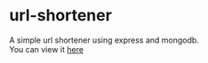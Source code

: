 # url-shortener
A simple url shortener using express and mongodb. <br>
You can view it [here](https://awesome-url-shortener.herokuapp.com/)
